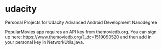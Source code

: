 # udacity
Personal Projects for Udacity Advanced Android Development Nanodegree


PopularMovies app requires an API key from themoviedb.org. You can sign up here: https://www.themoviedb.org/?_dc=1519090520 and then add in your personal key in NetworkUtils.java. 
